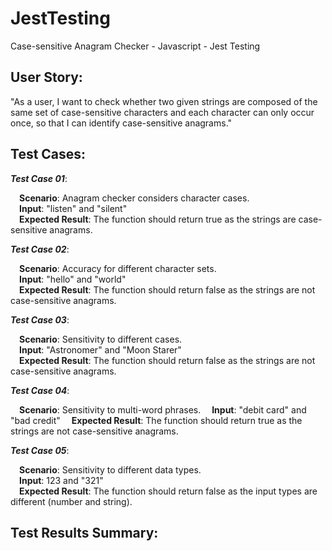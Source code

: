 
# JestTesting

Case-sensitive Anagram Checker - Javascript - Jest Testing 

 


## User Story:
 "As a user, I want to check whether two given strings are composed of the same set of case-sensitive characters  and each character can only occur once, so that I can identify case-sensitive anagrams."
## Test Cases:

***Test Case 01***:

&emsp;**Scenario**: Anagram checker considers character cases.  
&emsp;**Input**: "listen" and "silent"  
&emsp;**Expected Result**: The function should return true as the strings are case-sensitive anagrams.

***Test Case 02***:

&emsp;**Scenario**: Accuracy for different character sets.  
&emsp;**Input**: "hello" and "world"  
&emsp;**Expected Result**: The function should return false as the strings are not case-sensitive anagrams.

***Test Case 03***:

&emsp;**Scenario**: Sensitivity to different cases.  
&emsp;**Input**: "Astronomer" and "Moon Starer"  
&emsp;**Expected Result**: The function should return false as the strings are not case-sensitive anagrams.

***Test Case 04***:

&emsp;**Scenario**: Sensitivity to multi-word phrases.
&emsp;**Input**: "debit card" and "bad credit" 
&emsp;**Expected Result**: The function should return true as the strings are not case-sensitive anagrams.

***Test Case 05***:

&emsp;**Scenario**: Sensitivity to different data types.  
&emsp;**Input**: 123 and "321"  
&emsp;**Expected Result**: The function should return false as the input types are different (number and string).


## Test Results Summary:

